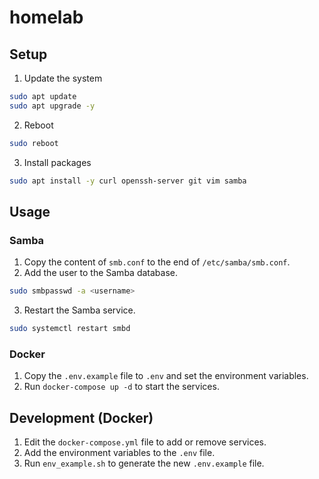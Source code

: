 # homelab

## Setup

1. Update the system

```bash
sudo apt update
sudo apt upgrade -y
```

2. Reboot

```bash
sudo reboot
```

3. Install packages

```bash
sudo apt install -y curl openssh-server git vim samba
```

## Usage

### Samba

1. Copy the content of `smb.conf` to the end of `/etc/samba/smb.conf`.
2. Add the user to the Samba database.

```bash
sudo smbpasswd -a <username>
```

3. Restart the Samba service.

```bash
sudo systemctl restart smbd
```

### Docker

1. Copy the `.env.example` file to `.env` and set the environment variables.
2. Run `docker-compose up -d` to start the services.

## Development (Docker)

1. Edit the `docker-compose.yml` file to add or remove services.
2. Add the environment variables to the `.env` file.
3. Run `env_example.sh` to generate the new `.env.example` file.